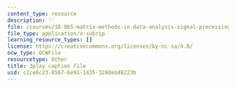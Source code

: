 ```yaml
---
content_type: resource
description: ''
file: /courses/18-065-matrix-methods-in-data-analysis-signal-processing-and-machine-learning-spring-2018/c2ce6c2305676e911435328deb48223b_0Qws8BuK3RQ.srt
file_type: application/x-subrip
learning_resource_types: []
license: https://creativecommons.org/licenses/by-nc-sa/4.0/
ocw_type: OCWFile
resourcetype: Other
title: 3play caption file
uid: c2ce6c23-0567-6e91-1435-328deb48223b
---
```


